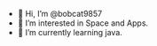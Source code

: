 - 👋 Hi, I’m @bobcat9857
- 👀 I’m interested in Space and Apps.
- 🌱 I’m currently learning java.

<!---
bobcat9857/bobcat9857 is a ✨ special ✨ repository because its `README.md` (this file) appears on your GitHub profile.
You can click the Preview link to take a look at your changes.
--->
